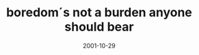 ---
layout: base.njk
title : 'boredom´s not a burden anyone should bear' 
view_title : 'boredom´s not a burden anyone should bear' 
year : '2001' 
date : '2001-10-29' 
img_file : '../drawing/boreburden.png' 
html_file : 'boreburden' 
next_html : 'temphappy.html' 
year_order : '231' 
permalink : "title/{{html_file}}.html"
---